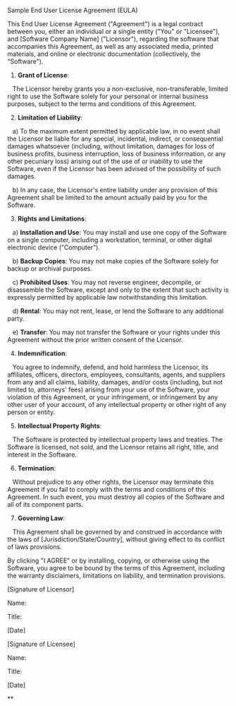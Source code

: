 

Sample End User License Agreement (EULA)


This End User License Agreement ("Agreement") is a legal contract between you, either an individual or a single entity ("You" or "Licensee"), and [Software Company Name] ("Licensor"), regarding the software that accompanies this Agreement, as well as any associated media, printed materials, and online or electronic documentation (collectively, the "Software").

  

1. **Grant of License**:


   The Licensor hereby grants you a non-exclusive, non-transferable, limited right to use the Software solely for your personal or internal business purposes, subject to the terms and conditions of this Agreement.



2. **Limitation of Liability**:

   a) To the maximum extent permitted by applicable law, in no event shall the Licensor be liable for any special, incidental, indirect, or consequential damages whatsoever (including, without limitation, damages for loss of business profits, business interruption, loss of business information, or any other pecuniary loss) arising out of the use of or inability to use the Software, even if the Licensor has been advised of the possibility of such damages.

   b) In any case, the Licensor's entire liability under any provision of this Agreement shall be limited to the amount actually paid by you for the Software.

  

3. **Rights and Limitations**:


   a) **Installation and Use**: You may install and use one copy of the Software on a single computer, including a workstation, terminal, or other digital electronic device ("Computer").

   b) **Backup Copies**: You may not make copies of the Software solely for backup or archival purposes.

   c) **Prohibited Uses**: You may not reverse engineer, decompile, or disassemble the Software, except and only to the extent that such activity is expressly permitted by applicable law notwithstanding this limitation.

   d) **Rental**: You may not rent, lease, or lend the Software to any additional party.

   e) **Transfer**: You may not transfer the Software or your rights under this Agreement without the prior written consent of the Licensor.

  

4. **Indemnification**:

  

   You agree to indemnify, defend, and hold harmless the Licensor, its affiliates, officers, directors, employees, consultants, agents, and suppliers from any and all claims, liability, damages, and/or costs (including, but not limited to, attorneys' fees) arising from your use of the Software, your violation of this Agreement, or your infringement, or infringement by any other user of your account, of any intellectual property or other right of any person or entity.

  

5. **Intellectual Property Rights**:

  

   The Software is protected by intellectual property laws and treaties. The Software is licensed, not sold, and the Licensor retains all right, title, and interest in the Software.

  

6. **Termination**:

  

   Without prejudice to any other rights, the Licensor may terminate this Agreement if you fail to comply with the terms and conditions of this Agreement. In such event, you must destroy all copies of the Software and all of its component parts.

  

7. **Governing Law**:

  

   This Agreement shall be governed by and construed in accordance with the laws of [Jurisdiction/State/Country], without giving effect to its conflict of laws provisions.

  

By clicking "I AGREE" or by installing, copying, or otherwise using the Software, you agree to be bound by the terms of this Agreement, including the warranty disclaimers, limitations on liability, and termination provisions.

  

[Signature of Licensor]

Name:

Title:

  

[Date]

  

[Signature of Licensee]

Name:

Title:

  

[Date]

**